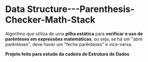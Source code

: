 # Data Structure---Parenthesis-Checker-Math-Stack

Algoritmo que utiliza de uma **pilha estática** para **verificar o uso de parênteses em expressões matemáticas**, ou seja,
se há um "abre parênteses", deve haver um "feche parênteses" e vice-versa.

**Projeto feito para estudo da cadeira de Estrutura de Dados**
